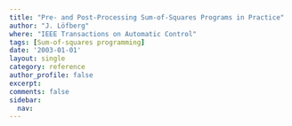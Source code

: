 ```yaml
---
title: "Pre- and Post-Processing Sum-of-Squares Programs in Practice"
author: "J. Löfberg"
where: "IEEE Transactions on Automatic Control"
tags: [Sum-of-squares programming]
date: '2003-01-01'
layout: single
category: reference
author_profile: false
excerpt: 
comments: false
sidebar:
  nav: 
---
```


